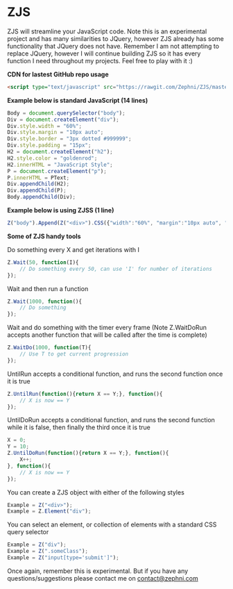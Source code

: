 # ZJS

ZJS will streamline your JavaScript code. Note this is an experimental project and has many similarities to JQuery, however ZJS already has some functionality that JQuery does not have. Remember I am not attempting to
replace JQuery, however I will continue building ZJS so it has every function I need throughout my projects. Feel free to play with it :)

**CDN for lastest GitHub repo usage**
```html
<script type="text/javascript" src="https://rawgit.com/Zephni/ZJS/master/scripts/Z.js"></script>
```

**Example below is standard JavaScript (14 lines)**

```javascript
Body = document.querySelector("body");
Div = document.createElement("div");
Div.style.width = "60%";
Div.style.margin = "10px auto";
Div.style.border = "3px dotted #999999";
Div.style.padding = "15px";
H2 = document.createElement("h2");
H2.style.color = "goldenrod";
H2.innerHTML = "JavaScript Style";
P = document.createElement("p");
P.innerHTML = PText;
Div.appendChild(H2);
Div.appendChild(P);
Body.appendChild(Div);
```

**Example below is using ZJSS (1 line)**
```javascript
Z("body").Append(Z("<div>").CSS({"width":"60%", "margin":"10px auto", "border":"3px dotted #999999", "padding":"15px"}).Append(Z("<h2>").HTML("Z Style").CSS("color", "goldenrod"), Z("<p>").HTML(PText)));
```

**Some of ZJS handy tools**

Do something every X and get iterations with I
```javascript
Z.Wait(50, function(I){
	// Do something every 50, can use 'I' for number of iterations
});
```

Wait and then run a function
```javascript
Z.Wait(1000, function(){
	// Do something
});
```

Wait and do something with the timer every frame (Note Z.WaitDoRun accepts another function that will be called after the time is complete)
```javascript
Z.WaitDo(1000, function(T){
	// Use T to get current progression
});
```

UntilRun accepts a conditional function, and runs the second function once it is true
```javascript
Z.UntilRun(function(){return X == Y;}, function(){
	// X is now == Y
});
```

UntilDoRun accepts a conditional function, and runs the second function while it is false, then finally the third once it is true
```javascript
X = 0;
Y = 10;
Z.UntilDoRun(function(){return X == Y;}, function(){
	X++;
}, function(){
	// X is now == Y
});
```

You can create a ZJS object with either of the following styles
```javascript
Example = Z("<div>");
Example = Z.Element("div");
```

You can select an element, or collection of elements with a standard CSS query selector
```javascript
Example = Z("div");
Example = Z(".someClass");
Example = Z("input[type='submit']");
```

Once again, remember this is experimental. But if you have any questions/suggestions please contact me on contact@zephni.com